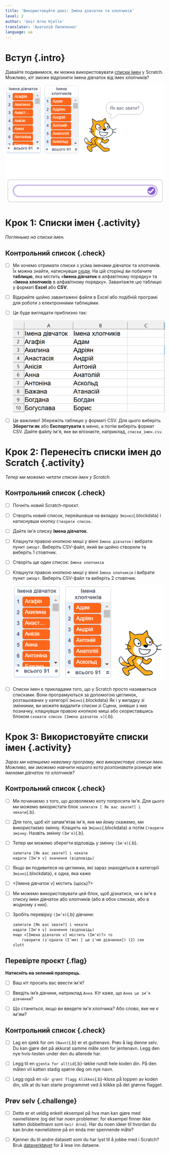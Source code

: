 ```yaml
---
title: 'Використовуйте дані: Імена дівчаток та хлопчиків'
level: 2
author: 'Geir Arne Hjelle'
translator: 'Анатолій Пилипенко'
language: ua
---
```



# Вступ {.intro}

Давайте подивимося, як можна використовувати [списки імен](https://docs.google.com/spreadsheets/d/1RlKtvPeGG5bcNv9uiWwC6nC0mB9HJwDltoQRlZR9adM/edit?usp=sharing) у Scratch. Можливо, кіт зможе відрізнити імена дівчаток від імен хлопчиків?

![Illustrer katten Felix som skiller mellom jente- og guttenavn](data_navn_ua.png)


# Крок 1: Списки імен {.activity}

*Погляньмо на списки імен.*

## Контрольний список {.check}

- [ ] Ми хочемо отримати списки з усіма іменами дівчаток та хлопчиків. Їх можна знайти, натиснувши [сюди](https://docs.google.com/spreadsheets/d/1RlKtvPeGG5bcNv9uiWwC6nC0mB9HJwDltoQRlZR9adM/edit?gid=0#gid=0). На цій сторінці ви   побачите **таблицю**, яка містить «**Імена дівчаток** в алфавітному порядку» та «**Імена хлопчиків** в алфавітному порядку». Завантажте цю таблицю у форматі **Excel** або **CSV**.

- [ ] Відкрийте щойно завантажені файли в Excel або подібній програмі для роботи з електронними таблицями.

- [ ] Це буде виглядати приблизно так:

    ![Bilde av regneark med kolonne for jente- og guttenavn](navnelister_regneark_ua.png)

- [ ] Це важливо! Збережіть таблицю у форматі CSV. Для цього виберіть **Зберегти як** або **Експортувати** в меню, а потім виберіть формат CSV. Дайте файлу ім'я, яке ви впізнаєте, наприклад, `списки_імен.csv`.

# Крок 2: Перенесіть списки імен до Scratch {.activity}

*Тепер ми можемо читати списки імен у Scratch.*

## Контрольний список {.check}

- [ ] Почніть новий Scratch-проєкт.

- [ ] Створіть новий список, перейшовши на вкладку `Змінні`{.blockdata} і натиснувши кнопку `Створити список`.

- [ ] Дайте ім'я списку **Імена дівчаток**.

- [ ] Клацнути правою кнопкою миші у вікні  `Імена дівчаток` і вибрати пункт `імпорт`. Виберіть CSV-файл, який ви щойно           створили та виберіть 1 стовпчик.

- [ ] Створіть ще один список: `Імена хлопчиків`

- [ ] Клацнути правою кнопкою миші у вікні  `Імена хлопчиків` і вибрати пункт `імпорт`. Виберіть CSV-файл  та виберіть 2          стовпчик.

    ![Bilde av navnelistene i Scratch](navnelister_scratch_ua.png)

- [ ] Списки імен є прикладами того, що у Scratch просто називається списками. Вони програмуються за допомогою цеглинок,       розташованих у категорії `Змінні`{.blockdata} Як і у випадку зі змінними, ви можете видалити списки зі Сцени, знявши з них позначку, клацнувши правою кнопкою миші або скориставшись блоком `сховати список [Імена дівчаток v]`{.b}.

# Крок 3: Використовуйте списки імен {.activity}

*Зараз ми напишемо невелику програму, яка використовує списки імен. Можливо, ми зможемо навчити нашого кота розпізнавати різницю між іменами дівчаток та хлопчиків?*

## Контрольний список {.check}

- [ ] Ми починаємо з того, що дозволяємо коту попросити ім'я. Для цього ми можемо використати блок `запитати
  [ Як вас звати?] і чекати`{.b}.

- [ ] Для того, щоб кіт запам'ятав ім'я, яке ми йому скажемо, ми використаємо змінну. Клацніть на `Змінні`{.blockdata} а       потім `Створити змінну`. Назвіть змінну `(Ім'я)`{.b}.

- [ ] Тепер ми можемо зберегти відповідь у змінну `(Ім'я)`{.b}.

  ```blocks
  запитати [Як вас звати?] і чекати
  надати [Ім'я v] значення (відповідь)
  ```

- [ ] Якщо ви подивитеся на цеглинки, які зараз знаходяться в категорії `Змінні`{.blockdata}, є одна, яка каже
    
- [ ] <[Імена дівчаток v] містить (щось)?>

- [ ] Ми можемо використовувати цей блок, щоб дізнатися, чи є ім'я в списку імен дівчаток або хлопчиків (або в обох            списках, або в жодному з них).

- [ ] Зробіть перевірку `(Ім'я)`{.b} дівчини:

  ```blocks
  запитати [Як вас звати?] і чекати
  надати [Ім'я v] значення (відповідь)
  якщо <[Імена дівчаток v] містить (Ім'я)?> то
      говорити (з'єднати (І'мя) [ це і'мя дівчинки]) (2) сек
  slutt
  ```

## Перевірте проєкт {.flag}

__Натисніть на зелений прапорець.__

- [ ] Ваш кіт просить вас ввести ім'я?

- [ ] Введіть ім’я дівчини, наприклад `Анна`. Кіт каже, що `Анна це ім’я дівчинки`?

- [ ] Що станеться, якщо ви введете ім'я хлопчика? Або слово, яке не є ім'ям?

## Контрольний список {.check}

- [ ] Lag en sjekk for om `(Navn)`{.b} er et guttenavn. Prøv å lag denne selv. Du
  kan gjøre det på akkurat samme måte som for jentenavn. Legg den nye
  hvis-testen under den du allerede har.

- [ ] Legg til en `gjenta for alltid`{.b}-løkke rundt hele koden din. På den måten vil
  katten stadig spørre deg om nye navn.

- [ ] Legg også en `når grønt flagg klikkes`{.b}-kloss på toppen av koden din, slik
  at du kan starte programmet ved å klikke på det grønne flagget.

## Prøv selv {.challenge}

- [ ] Dette er et veldig enkelt eksempel på hva man kan gjøre med navnelistene (og
  det har noen problemer: for eksempel finner ikke katten dobbeltnavn
  som `Geir Arne`). Har du noen ideer til hvordan du kan bruke navnelistene på
  en enda mer spennende måte?

- [ ] Kjenner du til andre datasett som du har lyst til å jobbe med i Scratch? Bruk
  [dataverktøyet](../data/data.html) for å lese inn dataene.
